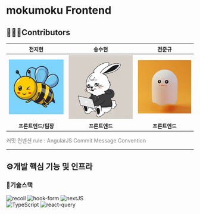 # mokumoku Frontend

## 👨🏻‍💻Contributors

| 전지현                                                                                                   | 송수현                                                                                                     | 전준규                                                                                                                                         |
|:-----------------------------------------------------------------------------------------------------:|:--------------------------------------------------------------------------------------------------------------------------------------------------------:|:-------------------------------------------------------------------------------------------------------------------------------------------:|
| [![jjh](README_assets/122508410.jpg)](https://github.com/Batteryzz) | [![ssh](README_assets/74779311.png)](https://github.com/songsoo) | [![jjg](README_assets/85854928.jpg)](https://github.com/JeonJungyu-1) |
| **프론트엔드/팀장**                                                                                            | **프론트엔드**                                                                                                  | **프론트엔드**                                                                                                                               |

<span style="color:gray">커밋 컨벤션 rule : AngularJS Commit Message Convention</span>

---

## ⚙개발 핵심 기능 및 인프라

### 🔧기술스택
<img width="180" alt="recoil" src="https://github.com/AnywayClear/mokumoku-frontend/assets/74779311/32c9c65d-ab0a-4a02-9909-6a5a25997ba6">
<img width="180" alt="hook-form" src="https://github.com/AnywayClear/mokumoku-frontend/assets/74779311/1fdbd58f-8317-45e4-b1cb-b3fdefd0a1a6">
<img width="180" alt="nextJS" src="https://github.com/AnywayClear/mokumoku-frontend/assets/74779311/c4608029-f550-4fce-8f5d-e88110fb3103"><br>
<img width="180" alt="TypeScript" src="https://github.com/AnywayClear/mokumoku-frontend/assets/74779311/c7af1653-2233-4075-8845-9d52e67a1130">
<img width="180" alt="react-query" src="https://github.com/AnywayClear/mokumoku-frontend/assets/74779311/5f3b1d92-bc9f-42ec-8292-95b97ef86d15">


